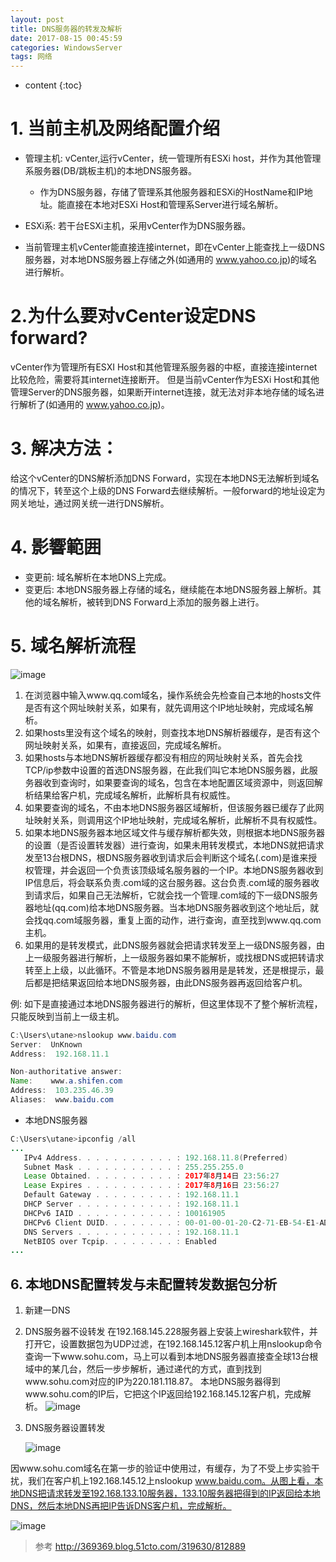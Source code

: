 ```yaml
---
layout: post
title: DNS服务器的转发及解析
date: 2017-08-15 00:45:59
categories: WindowsServer
tags: 网络
---
```

* content
{:toc}


# 1. 当前主机及网络配置介绍
- 管理主机: vCenter,运行vCenter，统一管理所有ESXi host，并作为其他管理系服务器(DB/跳板主机)的本地DNS服务器。
  - 作为DNS服务器，存储了管理系其他服务器和ESXi的HostName和IP地址。能直接在本地对ESXi Host和管理系Server进行域名解析。
- ESXi系: 若干台ESXi主机，采用vCenter作为DNS服务器。

- 当前管理主机vCenter能直接连接internet，即在vCenter上能查找上一级DNS服务器，对本地DNS服务器上存储之外(如通用的 www.yahoo.co.jp)的域名进行解析。

# 2.为什么要对vCenter设定DNS forward?
vCenter作为管理所有ESXI Host和其他管理系服务器的中枢，直接连接internet比较危险，需要将其internet连接断开。
但是当前vCenter作为ESXi Host和其他管理Server的DNS服务器，如果断开internet连接，就无法对非本地存储的域名进行解析了(如通用的 www.yahoo.co.jp)。

# 3. 解决方法：
给这个vCenter的DNS解析添加DNS Forward，实现在本地DNS无法解析到域名的情况下，转至这个上级的DNS Forward去继续解析。一般forward的地址设定为网关地址，通过网关统一进行DNS解析。

# 4. 影響範囲
- 变更前: 域名解析在本地DNS上完成。
- 变更后: 本地DNS服务器上存储的域名，继续能在本地DNS服务器上解析。其他的域名解析，被转到DNS Forward上添加的服务器上进行。

# 5. 域名解析流程

![image](https://user-images.githubusercontent.com/18595935/29279330-6c9e43e0-8152-11e7-9dd8-1c1366154da4.png)

1. 在浏览器中输入www.qq.com域名，操作系统会先检查自己本地的hosts文件是否有这个网址映射关系，如果有，就先调用这个IP地址映射，完成域名解析。
2. 如果hosts里没有这个域名的映射，则查找本地DNS解析器缓存，是否有这个网址映射关系，如果有，直接返回，完成域名解析。
3. 如果hosts与本地DNS解析器缓存都没有相应的网址映射关系，首先会找TCP/ip参数中设置的首选DNS服务器，在此我们叫它本地DNS服务器，此服务器收到查询时，如果要查询的域名，包含在本地配置区域资源中，则返回解析结果给客户机，完成域名解析，此解析具有权威性。
4. 如果要查询的域名，不由本地DNS服务器区域解析，但该服务器已缓存了此网址映射关系，则调用这个IP地址映射，完成域名解析，此解析不具有权威性。
5. 如果本地DNS服务器本地区域文件与缓存解析都失效，则根据本地DNS服务器的设置（是否设置转发器）进行查询，如果未用转发模式，本地DNS就把请求发至13台根DNS，根DNS服务器收到请求后会判断这个域名(.com)是谁来授权管理，并会返回一个负责该顶级域名服务器的一个IP。本地DNS服务器收到IP信息后，将会联系负责.com域的这台服务器。这台负责.com域的服务器收到请求后，如果自己无法解析，它就会找一个管理.com域的下一级DNS服务器地址(qq.com)给本地DNS服务器。当本地DNS服务器收到这个地址后，就会找qq.com域服务器，重复上面的动作，进行查询，直至找到www.qq.com主机。
6. 如果用的是转发模式，此DNS服务器就会把请求转发至上一级DNS服务器，由上一级服务器进行解析，上一级服务器如果不能解析，或找根DNS或把转请求转至上上级，以此循环。不管是本地DNS服务器用是是转发，还是根提示，最后都是把结果返回给本地DNS服务器，由此DNS服务器再返回给客户机。

例: 如下是直接通过本地DNS服务器进行的解析，但这里体现不了整个解析流程，只能反映到当前上一级主机。

```java
C:\Users\utane>nslookup www.baidu.com
Server:  UnKnown
Address:  192.168.11.1

Non-authoritative answer:
Name:    www.a.shifen.com
Address:  103.235.46.39
Aliases:  www.baidu.com
```


- 本地DNS服务器

```java
C:\Users\utane>ipconfig /all
...
   IPv4 Address. . . . . . . . . . . : 192.168.11.8(Preferred)
   Subnet Mask . . . . . . . . . . . : 255.255.255.0
   Lease Obtained. . . . . . . . . . : 2017年8月14日 23:56:27
   Lease Expires . . . . . . . . . . : 2017年8月16日 23:56:27
   Default Gateway . . . . . . . . . : 192.168.11.1
   DHCP Server . . . . . . . . . . . : 192.168.11.1
   DHCPv6 IAID . . . . . . . . . . . : 100161905
   DHCPv6 Client DUID. . . . . . . . : 00-01-00-01-20-C2-71-EB-54-E1-AD-2D-45-B9
   DNS Servers . . . . . . . . . . . : 192.168.11.1
   NetBIOS over Tcpip. . . . . . . . : Enabled
...
```

## 6. 本地DNS配置转发与未配置转发数据包分析

1. 新建一DNS
2. DNS服务器不设转发
在192.168.145.228服务器上安装上wireshark软件，并打开它，设置数据包为UDP过滤，在192.168.145.12客户机上用nslookup命令查询一下www.sohu.com，马上可以看到本地DNS服务器直接查全球13台根域中的某几台，然后一步步解析，通过递代的方式，直到找到www.sohu.com对应的IP为220.181.118.87。
本地DNS服务器得到www.sohu.com的IP后，它把这个IP返回给192.168.145.12客户机，完成解析。
![image](https://user-images.githubusercontent.com/18595935/29279359-7f44502a-8152-11e7-8a78-2e7692e40d21.png)

3. DNS服务器设置转发

   ![image](https://user-images.githubusercontent.com/18595935/29279383-9102dbe2-8152-11e7-8523-936c44b4a49f.png)

 因www.sohu.com域名在第一步的验证中使用过，有缓存，为了不受上步实验干扰，我们在客户机上192.168.145.12上nslookup www.baidu.com。从图上看，本地DNS把请求转发至192.168.133.10服务器，133.10服务器把得到的IP返回给本地DNS，然后本地DNS再把IP告诉DNS客户机，完成解析。

  ![image](https://user-images.githubusercontent.com/18595935/29279398-9daa6702-8152-11e7-8507-fafa93180a19.png)

 >参考 http://369369.blog.51cto.com/319630/812889
